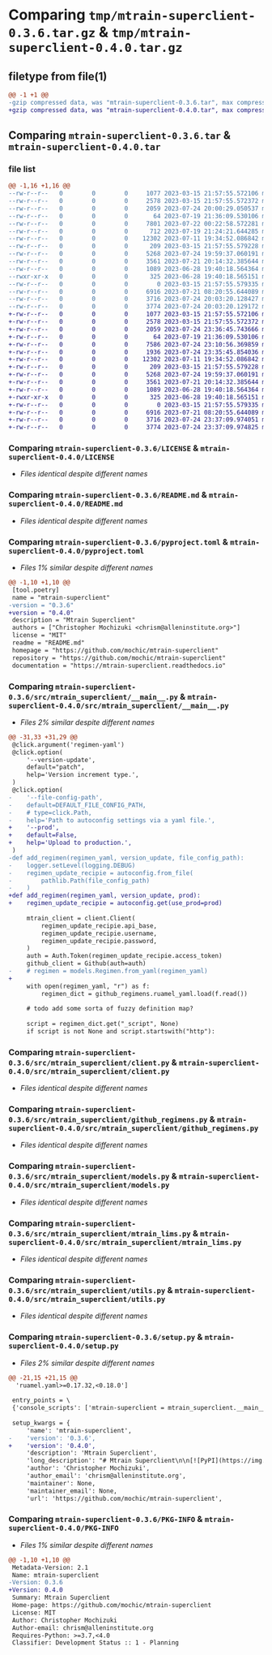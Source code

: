 # Comparing `tmp/mtrain-superclient-0.3.6.tar.gz` & `tmp/mtrain-superclient-0.4.0.tar.gz`

## filetype from file(1)

```diff
@@ -1 +1 @@
-gzip compressed data, was "mtrain-superclient-0.3.6.tar", max compression
+gzip compressed data, was "mtrain-superclient-0.4.0.tar", max compression
```

## Comparing `mtrain-superclient-0.3.6.tar` & `mtrain-superclient-0.4.0.tar`

### file list

```diff
@@ -1,16 +1,16 @@
--rw-r--r--   0        0        0     1077 2023-03-15 21:57:55.572106 mtrain-superclient-0.3.6/LICENSE
--rw-r--r--   0        0        0     2578 2023-03-15 21:57:55.572372 mtrain-superclient-0.3.6/README.md
--rw-r--r--   0        0        0     2059 2023-07-24 20:00:29.050537 mtrain-superclient-0.3.6/pyproject.toml
--rw-r--r--   0        0        0       64 2023-07-19 21:36:09.530106 mtrain-superclient-0.3.6/src/mtrain_superclient/__init__.py
--rw-r--r--   0        0        0     7801 2023-07-22 00:22:58.572281 mtrain-superclient-0.3.6/src/mtrain_superclient/__main__.py
--rw-r--r--   0        0        0      712 2023-07-19 21:24:21.644285 mtrain-superclient-0.3.6/src/mtrain_superclient/autoconfig.py
--rw-r--r--   0        0        0    12302 2023-07-11 19:34:52.086842 mtrain-superclient-0.3.6/src/mtrain_superclient/client.py
--rw-r--r--   0        0        0      209 2023-03-15 21:57:55.579228 mtrain-superclient-0.3.6/src/mtrain_superclient/exceptions.py
--rw-r--r--   0        0        0     5268 2023-07-24 19:59:37.060191 mtrain-superclient-0.3.6/src/mtrain_superclient/github_regimens.py
--rw-r--r--   0        0        0     3561 2023-07-21 20:14:32.385644 mtrain-superclient-0.3.6/src/mtrain_superclient/models.py
--rw-r--r--   0        0        0     1089 2023-06-28 19:40:18.564364 mtrain-superclient-0.3.6/src/mtrain_superclient/mtrain_lims.py
--rwxr-xr-x   0        0        0      325 2023-06-28 19:40:18.565151 mtrain-superclient-0.3.6/src/mtrain_superclient/mtrain_lims_upload.sh
--rw-r--r--   0        0        0        0 2023-03-15 21:57:55.579335 mtrain-superclient-0.3.6/src/mtrain_superclient/py.typed
--rw-r--r--   0        0        0     6916 2023-07-21 08:20:55.644089 mtrain-superclient-0.3.6/src/mtrain_superclient/utils.py
--rw-r--r--   0        0        0     3716 2023-07-24 20:03:20.128427 mtrain-superclient-0.3.6/setup.py
--rw-r--r--   0        0        0     3774 2023-07-24 20:03:20.129172 mtrain-superclient-0.3.6/PKG-INFO
+-rw-r--r--   0        0        0     1077 2023-03-15 21:57:55.572106 mtrain-superclient-0.4.0/LICENSE
+-rw-r--r--   0        0        0     2578 2023-03-15 21:57:55.572372 mtrain-superclient-0.4.0/README.md
+-rw-r--r--   0        0        0     2059 2023-07-24 23:36:45.743666 mtrain-superclient-0.4.0/pyproject.toml
+-rw-r--r--   0        0        0       64 2023-07-19 21:36:09.530106 mtrain-superclient-0.4.0/src/mtrain_superclient/__init__.py
+-rw-r--r--   0        0        0     7586 2023-07-24 23:10:56.369859 mtrain-superclient-0.4.0/src/mtrain_superclient/__main__.py
+-rw-r--r--   0        0        0     1936 2023-07-24 23:35:45.854036 mtrain-superclient-0.4.0/src/mtrain_superclient/autoconfig.py
+-rw-r--r--   0        0        0    12302 2023-07-11 19:34:52.086842 mtrain-superclient-0.4.0/src/mtrain_superclient/client.py
+-rw-r--r--   0        0        0      209 2023-03-15 21:57:55.579228 mtrain-superclient-0.4.0/src/mtrain_superclient/exceptions.py
+-rw-r--r--   0        0        0     5268 2023-07-24 19:59:37.060191 mtrain-superclient-0.4.0/src/mtrain_superclient/github_regimens.py
+-rw-r--r--   0        0        0     3561 2023-07-21 20:14:32.385644 mtrain-superclient-0.4.0/src/mtrain_superclient/models.py
+-rw-r--r--   0        0        0     1089 2023-06-28 19:40:18.564364 mtrain-superclient-0.4.0/src/mtrain_superclient/mtrain_lims.py
+-rwxr-xr-x   0        0        0      325 2023-06-28 19:40:18.565151 mtrain-superclient-0.4.0/src/mtrain_superclient/mtrain_lims_upload.sh
+-rw-r--r--   0        0        0        0 2023-03-15 21:57:55.579335 mtrain-superclient-0.4.0/src/mtrain_superclient/py.typed
+-rw-r--r--   0        0        0     6916 2023-07-21 08:20:55.644089 mtrain-superclient-0.4.0/src/mtrain_superclient/utils.py
+-rw-r--r--   0        0        0     3716 2023-07-24 23:37:09.974051 mtrain-superclient-0.4.0/setup.py
+-rw-r--r--   0        0        0     3774 2023-07-24 23:37:09.974825 mtrain-superclient-0.4.0/PKG-INFO
```

### Comparing `mtrain-superclient-0.3.6/LICENSE` & `mtrain-superclient-0.4.0/LICENSE`

 * *Files identical despite different names*

### Comparing `mtrain-superclient-0.3.6/README.md` & `mtrain-superclient-0.4.0/README.md`

 * *Files identical despite different names*

### Comparing `mtrain-superclient-0.3.6/pyproject.toml` & `mtrain-superclient-0.4.0/pyproject.toml`

 * *Files 1% similar despite different names*

```diff
@@ -1,10 +1,10 @@
 [tool.poetry]
 name = "mtrain-superclient"
-version = "0.3.6"
+version = "0.4.0"
 description = "Mtrain Superclient"
 authors = ["Christopher Mochizuki <chrism@alleninstitute.org>"]
 license = "MIT"
 readme = "README.md"
 homepage = "https://github.com/mochic/mtrain-superclient"
 repository = "https://github.com/mochic/mtrain-superclient"
 documentation = "https://mtrain-superclient.readthedocs.io"
```

### Comparing `mtrain-superclient-0.3.6/src/mtrain_superclient/__main__.py` & `mtrain-superclient-0.4.0/src/mtrain_superclient/__main__.py`

 * *Files 2% similar despite different names*

```diff
@@ -31,33 +31,29 @@
 @click.argument('regimen-yaml')
 @click.option(
     '--version-update',
     default="patch",
     help='Version increment type.',
 )
 @click.option(
-    '--file-config-path',
-    default=DEFAULT_FILE_CONFIG_PATH,
-    # type=click.Path,
-    help='Path to autoconfig settings via a yaml file.',
+    '--prod',
+    default=False,
+    help='Upload to production.',
 )
-def add_regimen(regimen_yaml, version_update, file_config_path):
-    logger.setLevel(logging.DEBUG)
-    regimen_update_recipie = autoconfig.from_file(
-        pathlib.Path(file_config_path)
-    )
+def add_regimen(regimen_yaml, version_update, prod):
+    regimen_update_recipie = autoconfig.get(use_prod=prod)
     
     mtrain_client = client.Client(
         regimen_update_recipie.api_base, 
         regimen_update_recipie.username,
         regimen_update_recipie.password,
     )
     auth = Auth.Token(regimen_update_recipie.access_token)
     github_client = Github(auth=auth)
-    # regimen = models.Regimen.from_yaml(regimen_yaml)
+
     with open(regimen_yaml, "r") as f:
         regimen_dict = github_regimens.ruamel_yaml.load(f.read())
     
     # todo add some sorta of fuzzy definition map?
 
     script = regimen_dict.get("_script", None)
     if script is not None and script.startswith("http"):
```

### Comparing `mtrain-superclient-0.3.6/src/mtrain_superclient/client.py` & `mtrain-superclient-0.4.0/src/mtrain_superclient/client.py`

 * *Files identical despite different names*

### Comparing `mtrain-superclient-0.3.6/src/mtrain_superclient/github_regimens.py` & `mtrain-superclient-0.4.0/src/mtrain_superclient/github_regimens.py`

 * *Files identical despite different names*

### Comparing `mtrain-superclient-0.3.6/src/mtrain_superclient/models.py` & `mtrain-superclient-0.4.0/src/mtrain_superclient/models.py`

 * *Files identical despite different names*

### Comparing `mtrain-superclient-0.3.6/src/mtrain_superclient/mtrain_lims.py` & `mtrain-superclient-0.4.0/src/mtrain_superclient/mtrain_lims.py`

 * *Files identical despite different names*

### Comparing `mtrain-superclient-0.3.6/src/mtrain_superclient/utils.py` & `mtrain-superclient-0.4.0/src/mtrain_superclient/utils.py`

 * *Files identical despite different names*

### Comparing `mtrain-superclient-0.3.6/setup.py` & `mtrain-superclient-0.4.0/setup.py`

 * *Files 2% similar despite different names*

```diff
@@ -21,15 +21,15 @@
  'ruamel.yaml>=0.17.32,<0.18.0']
 
 entry_points = \
 {'console_scripts': ['mtrain-superclient = mtrain_superclient.__main__:main']}
 
 setup_kwargs = {
     'name': 'mtrain-superclient',
-    'version': '0.3.6',
+    'version': '0.4.0',
     'description': 'Mtrain Superclient',
     'long_description': "# Mtrain Superclient\n\n[![PyPI](https://img.shields.io/pypi/v/mtrain-superclient.svg)][pypi_]\n[![Status](https://img.shields.io/pypi/status/mtrain-superclient.svg)][status]\n[![Python Version](https://img.shields.io/pypi/pyversions/mtrain-superclient)][python version]\n[![License](https://img.shields.io/pypi/l/mtrain-superclient)][license]\n\n[![Read the documentation at https://mtrain-superclient.readthedocs.io/](https://img.shields.io/readthedocs/mtrain-superclient/latest.svg?label=Read%20the%20Docs)][read the docs]\n[![Tests](https://github.com/mochic/mtrain-superclient/workflows/Tests/badge.svg)][tests]\n[![Codecov](https://codecov.io/gh/mochic/mtrain-superclient/branch/main/graph/badge.svg)][codecov]\n\n[![pre-commit](https://img.shields.io/badge/pre--commit-enabled-brightgreen?logo=pre-commit&logoColor=white)][pre-commit]\n[![Black](https://img.shields.io/badge/code%20style-black-000000.svg)][black]\n\n[pypi_]: https://pypi.org/project/mtrain-superclient/\n[status]: https://pypi.org/project/mtrain-superclient/\n[python version]: https://pypi.org/project/mtrain-superclient\n[read the docs]: https://mtrain-superclient.readthedocs.io/\n[tests]: https://github.com/mochic/mtrain-superclient/actions?workflow=Tests\n[codecov]: https://app.codecov.io/gh/mochic/mtrain-superclient\n[pre-commit]: https://github.com/pre-commit/pre-commit\n[black]: https://github.com/psf/black\n\n## Features\n\n- TODO\n\n## Requirements\n\n- TODO\n\n## Installation\n\nYou can install _Mtrain Superclient_ via [pip] from [PyPI]:\n\n```console\n$ pip install mtrain-superclient\n```\n\n## Usage\n\nPlease see the [Command-line Reference] for details.\n\n## Contributing\n\nContributions are very welcome.\nTo learn more, see the [Contributor Guide].\n\n## License\n\nDistributed under the terms of the [MIT license][license],\n_Mtrain Superclient_ is free and open source software.\n\n## Issues\n\nIf you encounter any problems,\nplease [file an issue] along with a detailed description.\n\n## Credits\n\nThis project was generated from [@cjolowicz]'s [Hypermodern Python Cookiecutter] template.\n\n[@cjolowicz]: https://github.com/cjolowicz\n[pypi]: https://pypi.org/\n[hypermodern python cookiecutter]: https://github.com/cjolowicz/cookiecutter-hypermodern-python\n[file an issue]: https://github.com/mochic/mtrain-superclient/issues\n[pip]: https://pip.pypa.io/\n\n<!-- github-only -->\n\n[license]: https://github.com/mochic/mtrain-superclient/blob/main/LICENSE\n[contributor guide]: https://github.com/mochic/mtrain-superclient/blob/main/CONTRIBUTING.md\n[command-line reference]: https://mtrain-superclient.readthedocs.io/en/latest/usage.html\n",
     'author': 'Christopher Mochizuki',
     'author_email': 'chrism@alleninstitute.org',
     'maintainer': None,
     'maintainer_email': None,
     'url': 'https://github.com/mochic/mtrain-superclient',
```

### Comparing `mtrain-superclient-0.3.6/PKG-INFO` & `mtrain-superclient-0.4.0/PKG-INFO`

 * *Files 1% similar despite different names*

```diff
@@ -1,10 +1,10 @@
 Metadata-Version: 2.1
 Name: mtrain-superclient
-Version: 0.3.6
+Version: 0.4.0
 Summary: Mtrain Superclient
 Home-page: https://github.com/mochic/mtrain-superclient
 License: MIT
 Author: Christopher Mochizuki
 Author-email: chrism@alleninstitute.org
 Requires-Python: >=3.7,<4.0
 Classifier: Development Status :: 1 - Planning
```

